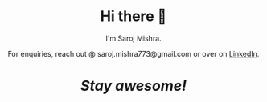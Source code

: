 <h1 align = 'center'>Hi there 👋 </h1>
<p align='center'>
I'm Saroj Mishra.
</p>
<p align='center'>For enquiries, reach out @ saroj.mishra773@gmail.com or over on <a href="https://www.linkedin.com/in/ersarojmishra/">LinkedIn</a>.</p>

<h1 align='center'><i>Stay awesome!</i></h1>
